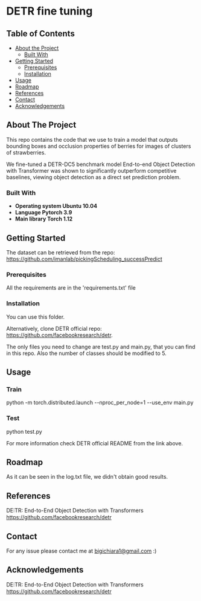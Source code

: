 # DETR fine tuning

<!-- TABLE OF CONTENTS -->
## Table of Contents

* [About the Project](#about-the-project)
  * [Built With](#built-with)
* [Getting Started](#getting-started)
  * [Prerequisites](#prerequisites)
  * [Installation](#installation)
* [Usage](#usage)
* [Roadmap](#roadmap)
* [References](#references)
* [Contact](#contact)
* [Acknowledgements](#acknowledgements)

## About The Project

This repo contains the code that we use to train a model that outputs bounding boxes and occlusion properties of berries for images of clusters of strawberries.

We fine-tuned a DETR-DC5 benchmark model End-to-end Object Detection with Transformer was shown to significantly outperform competitive baselines, viewing object detection as a direct set prediction problem.


### Built With

- **Operating system Ubuntu 10.04**
- **Language Pytorch 3.9**
- **Main library Torch 1.12** 

## Getting Started

The dataset can be retrieved from the repo: https://github.com/imanlab/pickingScheduling_successPredict

### Prerequisites

All the requirements are in the 'requirements.txt' file

### Installation

You can use this folder.

Alternatively, clone DETR official repo: https://github.com/facebookresearch/detr.

The only files you need to change are test.py and main.py, that you can find in this repo. Also the number of classes should be modified to 5.

## Usage

### Train

python -m torch.distributed.launch --nproc_per_node=1 --use_env main.py

### Test

python test.py

For more information check DETR official README from the link above.

## Roadmap

As it can be seen in the log.txt file, we didn't obtain good results.

## References 

DE⫶TR: End-to-End Object Detection with Transformers https://github.com/facebookresearch/detr

## Contact 

For any issue please contact me at bigichiara1@gmail.com :)

## Acknowledgements

DE⫶TR: End-to-End Object Detection with Transformers https://github.com/facebookresearch/detr
